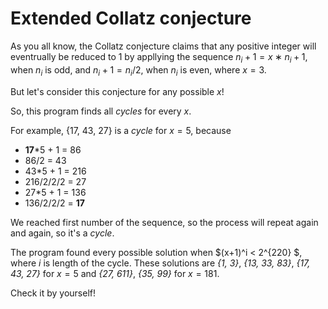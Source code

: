 # Extended Collatz conjecture
As you all know, the Collatz conjecture claims that any positive integer will eventrually be reduced to 1 by appllying the sequence $n_i+1=x∗n_i+1$, when $n_i$ is odd, and $n_i+1=n_i/2$, when $n_i$ is even, where $x=3$.

But let's consider this conjecture for any possible $x$!

So, this program finds all _cycles_ for every $x$.

For example, {17, 43, 27} is a _cycle_ for $x = 5$, because
- **17***5 + 1 = 86
- 86/2 = 43
- 43*5 + 1 = 216
- 216/2/2/2 = 27
- 27*5 + 1 = 136
- 136/2/2/2 = **17**

We reached first number of the sequence, so the process will repeat again and again, so it's a _cycle_.

The program found every possible solution when $(x+1)^i < 2^{220} $, where $i$ is length of the cycle.
These solutions are _{1, 3}_, _{13, 33, 83}_, _{17, 43, 27}_ for $x = 5$ and _{27, 611}_, _{35, 99}_ for $x = 181$.

Check it by yourself!
